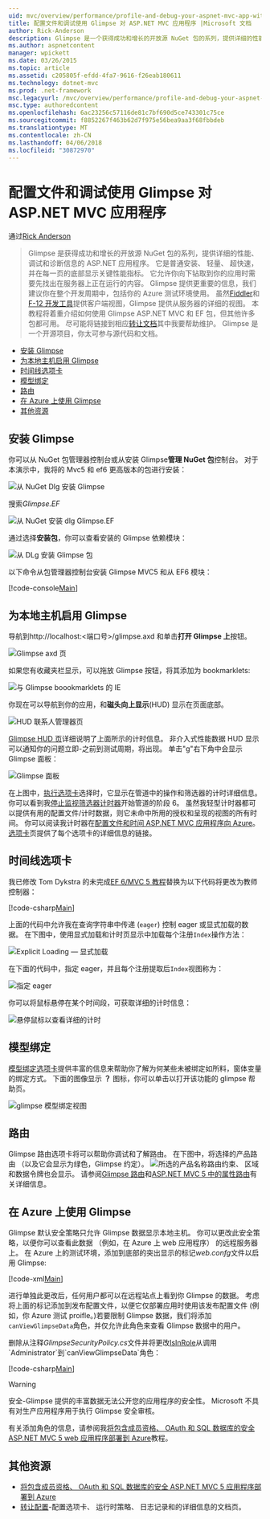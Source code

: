 ```yaml
---
uid: mvc/overview/performance/profile-and-debug-your-aspnet-mvc-app-with-glimpse
title: 配置文件和调试使用 Glimpse 对 ASP.NET MVC 应用程序 |Microsoft 文档
author: Rick-Anderson
description: Glimpse 是一个获得成功和增长的开放源 NuGet 包的系列，提供详细的性能、 调试和诊断信息的 ASP.NET...
ms.author: aspnetcontent
manager: wpickett
ms.date: 03/26/2015
ms.topic: article
ms.assetid: c205805f-efdd-4fa7-9616-f26eab180611
ms.technology: dotnet-mvc
ms.prod: .net-framework
msc.legacyurl: /mvc/overview/performance/profile-and-debug-your-aspnet-mvc-app-with-glimpse
msc.type: authoredcontent
ms.openlocfilehash: 6ac23256c57116de81c7bf690d5ce743301c75ce
ms.sourcegitcommit: f8852267f463b62d7f975e56bea9aa3f68fbbdeb
ms.translationtype: MT
ms.contentlocale: zh-CN
ms.lasthandoff: 04/06/2018
ms.locfileid: "30872970"
---
```

<a name="profile-and-debug-your-aspnet-mvc-app-with-glimpse"></a>配置文件和调试使用 Glimpse 对 ASP.NET MVC 应用程序
====================
通过[Rick Anderson](https://github.com/Rick-Anderson)

> Glimpse 是获得成功和增长的开放源 NuGet 包的系列，提供详细的性能、 调试和诊断信息的 ASP.NET 应用程序。 它是普通安装、 轻量、 超快速，并在每一页的底部显示关键性能指标。 它允许你向下钻取到你的应用时需要先找出在服务器上正在运行的内容。 Glimpse 提供更重要的信息，我们建议你在整个开发周期中，包括你的 Azure 测试环境使用。 虽然[Fiddler](http://www.telerik.com/fiddler)和[F-12 开发工具](https://msdn.microsoft.com/library/ie/gg589512(v=vs.85).aspx)提供客户端视图，Glimpse 提供从服务器的详细的视图。 本教程将着重介绍如何使用 Glimpse ASP.NET MVC 和 EF 包，但其他许多包都可用。 尽可能将链接到相应[转让文档](http://getglimpse.com/Docs/)其中我要帮助维护。 Glimpse 是一个开源项目，你太可参与源代码和文档。


- [安装 Glimpse](#ig)
- [为本地主机启用 Glimpse](#eg)
- [时间线选项卡](#Time)
- [模型绑定](#mb)
- [路由](#route)
- [在 Azure 上使用 Glimpse](#da)
- [其他资源](#addRes)

<a id="ig"></a>
## <a name="installing-glimpse"></a>安装 Glimpse

你可以从 NuGet 包管理器控制台或从安装 Glimpse**管理 NuGet 包**控制台。 对于本演示中，我将的 Mvc5 和 ef6 更高版本的包进行安装：

![从 NuGet Dlg 安装 Glimpse](profile-and-debug-your-aspnet-mvc-app-with-glimpse/_static/image1.png)

搜索*Glimpse.EF*

![从 NuGet 安装 dlg Glimpse.EF](profile-and-debug-your-aspnet-mvc-app-with-glimpse/_static/image2.png)

通过选择**安装包**，你可以查看安装的 Glimpse 依赖模块：

![从 DLg 安装 Glimpse 包](profile-and-debug-your-aspnet-mvc-app-with-glimpse/_static/image3.png)

以下命令从包管理器控制台安装 Glimpse MVC5 和从 EF6 模块：

[!code-console[Main](profile-and-debug-your-aspnet-mvc-app-with-glimpse/samples/sample1.cmd)]

<a id="eg"></a>
## <a name="enable-glimpse-for-localhost"></a>为本地主机启用 Glimpse

导航到http://localhost:&lt;端口号&gt;/glimpse.axd 和单击<strong>打开 Glimpse 上</strong>按钮。

![Glimpse axd 页](profile-and-debug-your-aspnet-mvc-app-with-glimpse/_static/image4.png)

如果您有收藏夹栏显示，可以拖放 Glimpse 按钮，将其添加为 bookmarklets:

![与 Glimpse boookmarklets 的 IE](profile-and-debug-your-aspnet-mvc-app-with-glimpse/_static/image5.png)

你现在可以导航到你的应用，和**磁头向上显示**(HUD) 显示在页面底部。

![HUD 联系人管理器页](profile-and-debug-your-aspnet-mvc-app-with-glimpse/_static/image6.png)

[Glimpse HUD 页](http://getglimpse.com/Docs/Heads-up-Display)详细说明了上面所示的计时信息。 非介入式性能数据 HUD 显示可以通知你的问题立即-之前到测试周期，将出现。 单击&quot;g&quot;右下角中会显示 Glimpse 面板：

![Glimpse 面板](profile-and-debug-your-aspnet-mvc-app-with-glimpse/_static/image7.png)

在上图中，[执行选项卡](http://getglimpse.com/Docs/Execution-Tab)选择时，它显示在管道中的操作和筛选器的计时详细信息。 你可以看到我[停止监视筛选器计时器](http://www.nuget.org/packages/StopWatch/)开始管道的阶段 6。 虽然我轻型计时器都可以提供有用的配置文件/计时数据，则它未命中所用的授权和呈现的视图的所有时间。 你可以阅读我计时器在[配置文件和时间 ASP.NET MVC 应用程序向 Azure](https://blogs.msdn.com/b/webdev/archive/2014/07/29/profile-and-time-your-asp-net-mvc-app-all-the-way-to-azure.aspx)。 [选项卡](http://getglimpse.com/Docs/Tabs)页提供了每个选项卡的详细信息的链接。

<a id="Time"></a>
## <a name="the-timeline-tab"></a>时间线选项卡

我已修改 Tom Dykstra 的未完成[EF 6/MVC 5 教程](../getting-started/getting-started-with-ef-using-mvc/creating-an-entity-framework-data-model-for-an-asp-net-mvc-application.md)替换为以下代码将更改为教师控制器：

[!code-csharp[Main](profile-and-debug-your-aspnet-mvc-app-with-glimpse/samples/sample2.cs?highlight=1,20-31)]

上面的代码中允许我在查询字符串中传递 (`eager`) 控制 eager 或显式加载的数据。 在下图中，使用显式加载和计时页显示中加载每个注册`Index`操作方法：

![Explicit Loading — 显式加载](profile-and-debug-your-aspnet-mvc-app-with-glimpse/_static/image8.png)

在下面的代码中，指定 eager，并且每个注册提取后`Index`视图称为：

![指定 eager](profile-and-debug-your-aspnet-mvc-app-with-glimpse/_static/image9.png)

你可以将鼠标悬停在某个时间段，可获取详细的计时信息：

![悬停鼠标以查看详细的计时](profile-and-debug-your-aspnet-mvc-app-with-glimpse/_static/image10.png)

<a id="mb"></a>
## <a name="model-binding"></a>模型绑定

[模型绑定选项卡](http://getglimpse.com/Docs/Model-Binding-Tab)提供丰富的信息来帮助你了解为何某些未被绑定如所料，窗体变量的绑定方式。 下面的图像显示 **？** 图标，你可以单击以打开该功能的 glimpse 帮助页。

![glimpse 模型绑定视图](profile-and-debug-your-aspnet-mvc-app-with-glimpse/_static/image11.png)

<a id="route"></a>
## <a name="routes"></a>路由

 Glimpse 路由选项卡将可以帮助你调试和了解路由。 在下图中，将选择的产品路由 （以及它会显示为绿色，Glimpse 约定）。 ![所选的产品名称](profile-and-debug-your-aspnet-mvc-app-with-glimpse/_static/image12.png)路由约束、 区域和数据令牌也会显示。 请参阅[Glimpse 路由](http://getglimpse.com/Docs/Routes-Tab)和[ASP.NET MVC 5 中的属性路由](https://blogs.msdn.com/b/webdev/archive/2013/10/17/attribute-routing-in-asp-net-mvc-5.aspx)有关详细信息。 

<a id="da"></a>
## <a name="using-glimpse-on-azure"></a>在 Azure 上使用 Glimpse

Glimpse 默认安全策略只允许 Glimpse 数据显示本地主机。 你可以更改此安全策略，以便你可以查看此数据 （例如，在 Azure 上 web 应用程序） 的远程服务器上。 在 Azure 上的测试环境，添加到底部的突出显示的标记*web.confg*文件以启用 Glimpse:

[!code-xml[Main](profile-and-debug-your-aspnet-mvc-app-with-glimpse/samples/sample3.xml?highlight=2-6)]

进行单独此更改后，任何用户都可以在远程站点上看到你 Glimpse 的数据。 考虑将上面的标记添加到发布配置文件，以便它仅部署应用时使用该发布配置文件 (例如，你 Azure 测试 proifle。)若要限制 Glimpse 数据，我们将添加`canViewGlimpseData`角色，并仅允许此角色来查看 Glimpse 数据中的用户。

删除从注释*GlimpseSecurityPolicy.cs*文件并将更改[IsInRole](https://msdn.microsoft.com/library/system.security.principal.iprincipal.isinrole(v=vs.110).aspx)从调用`Administrator`到`canViewGlimpseData`角色：

[!code-csharp[Main](profile-and-debug-your-aspnet-mvc-app-with-glimpse/samples/sample4.cs?highlight=6)]

> [!WARNING]
> 安全-Glimpse 提供的丰富数据无法公开您的应用程序的安全性。 Microsoft 不具有对生产应用程序用于执行 Glimpse 安全审核。


有关添加角色的信息，请参阅我[将包含成员资格、 OAuth 和 SQL 数据库的安全 ASP.NET MVC 5 web 应用程序部署到 Azure](https://azure.microsoft.com/documentation/articles/web-sites-dotnet-deploy-aspnet-mvc-app-membership-oauth-sql-database/)教程。

<a id="addRes"></a>
## <a name="additional-resources"></a>其他资源

- [将包含成员资格、 OAuth 和 SQL 数据库的安全 ASP.NET MVC 5 应用程序部署到 Azure](https://azure.microsoft.com/documentation/articles/web-sites-dotnet-deploy-aspnet-mvc-app-membership-oauth-sql-database/)
- [转让配置](http://getglimpse.com/Docs/Configuration)-配置选项卡、 运行时策略、 日志记录和的详细信息的文档页。
